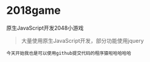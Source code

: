 # 2018game
原生JavaScript开发2048小游戏

> 大量使用原生JavaScript开发，部分功能使用jquery

`今天开始我也是可以使用github提交代码的程序猿啦哈哈哈哈`
